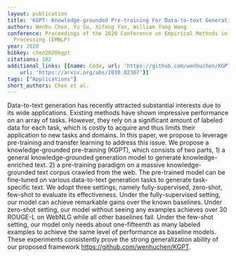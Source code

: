 ```yaml
---
layout: publication
title: 'KGPT: Knowledge-grounded Pre-training For Data-to-text Generation'
authors: Wenhu Chen, Yu Su, Xifeng Yan, William Yang Wang
conference: Proceedings of the 2020 Conference on Empirical Methods in Natural Language
  Processing (EMNLP)
year: 2020
bibkey: chen2020kgpt
citations: 102
additional_links: [{name: Code, url: 'https://github.com/wenhuchen/KGPT'}, {name: Paper,
    url: 'https://arxiv.org/abs/2010.02307'}]
tags: ["Applications"]
short_authors: Chen et al.
---
```

Data-to-text generation has recently attracted substantial interests due to
its wide applications. Existing methods have shown impressive performance on an
array of tasks. However, they rely on a significant amount of labeled data for
each task, which is costly to acquire and thus limits their application to new
tasks and domains. In this paper, we propose to leverage pre-training and
transfer learning to address this issue. We propose a knowledge-grounded
pre-training (KGPT), which consists of two parts, 1) a general
knowledge-grounded generation model to generate knowledge-enriched text. 2) a
pre-training paradigm on a massive knowledge-grounded text corpus crawled from
the web. The pre-trained model can be fine-tuned on various data-to-text
generation tasks to generate task-specific text. We adopt three settings,
namely fully-supervised, zero-shot, few-shot to evaluate its effectiveness.
Under the fully-supervised setting, our model can achieve remarkable gains over
the known baselines. Under zero-shot setting, our model without seeing any
examples achieves over 30 ROUGE-L on WebNLG while all other baselines fail.
Under the few-shot setting, our model only needs about one-fifteenth as many
labeled examples to achieve the same level of performance as baseline models.
These experiments consistently prove the strong generalization ability of our
proposed framework https://github.com/wenhuchen/KGPT.